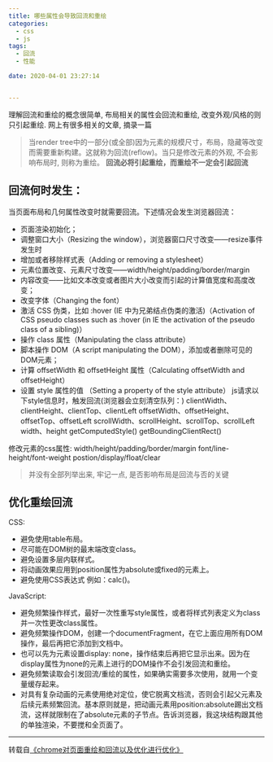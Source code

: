 ```yaml
---
title: 哪些属性会导致回流和重绘
categories: 
  - css
  - js
tags: 
  - 回流
  - 性能

date: 2020-04-01 23:27:14


---
```


理解回流和重绘的概念很简单, 布局相关的属性会回流和重绘, 改变外观/风格的则只引起重绘. 网上有很多相关的文章, 摘录一篇

> 当render tree中的一部分(或全部)因为元素的规模尺寸，布局，隐藏等改变而需要重新构建。这就称为回流(reflow)。当只是修改元素的外观, 不会影响布局时, 则称为重绘。
**回流必将引起重绘，而重绘不一定会引起回流**
## 回流何时发生：
当页面布局和几何属性改变时就需要回流。下述情况会发生浏览器回流：
- 页面渲染初始化；
- 调整窗口大小（Resizing the window），浏览器窗口尺寸改变——resize事件发生时
- 增加或者移除样式表（Adding or removing a stylesheet）
- 元素位置改变、元素尺寸改变——width/height/padding/border/margin
- 内容改变——比如文本改变或者图片大小改变而引起的计算值宽度和高度改变；
- 改变字体（Changing the font）
- 激活 CSS 伪类，比如 :hover (IE 中为兄弟结点伪类的激活)（Activation of CSS pseudo classes such as :hover (in IE the activation of the pseudo class of a sibling)）
- 操作 class 属性（Manipulating the class attribute）
- 脚本操作 DOM（A script manipulating the DOM），添加或者删除可见的DOM元素；
- 计算 offsetWidth 和 offsetHeight 属性（Calculating offsetWidth and offsetHeight）
- 设置 style 属性的值 （Setting a property of the style attribute）
js请求以下style信息时，触发回流(浏览器会立刻清空队列：)
  clientWidth、clientHeight、clientTop、clientLeft
  offsetWidth、offsetHeight、offsetTop、offsetLeft
  scrollWidth、scrollHeight、scrollTop、scrollLeft
  width、height
  getComputedStyle()
  getBoundingClientRect()

修改元素的css属性:
  width/height/padding/border/margin
  font/line-height/font-weight
  postion/display/float/clear
> 并没有全部列举出来, 牢记一点, 是否影响布局是回流与否的关键

## 优化重绘回流
CSS:
- 避免使用table布局。
- 尽可能在DOM树的最末端改变class。
- 避免设置多层内联样式。
- 将动画效果应用到position属性为absolute或fixed的元素上。
- 避免使用CSS表达式 例如：calc()。

JavaScript:
- 避免频繁操作样式，最好一次性重写style属性，或者将样式列表定义为class并一次性更改class属性。
- 避免频繁操作DOM，创建一个documentFragment，在它上面应用所有DOM操作，最后再把它添加到文档中。
- 也可以先为元素设置display: none，操作结束后再把它显示出来。因为在display属性为none的元素上进行的DOM操作不会引发回流和重绘。
- 避免频繁读取会引发回流/重绘的属性，如果确实需要多次使用，就用一个变量缓存起来。
- 对具有复杂动画的元素使用绝对定位，使它脱离文档流，否则会引起父元素及后续元素频繁回流。基本原则就是，把动画元素用position:absolute踢出文档流，这样就限制在了absolute元素的子节点。告诉浏览器，我这块结构跟其他的单独渲染，不要搅和全页面了。

---
转载自[《chrome对页面重绘和回流以及优化进行优化》](https://www.zhoulujun.cn/html/webfront/browser/webkit/2016_0506_7820.html)
